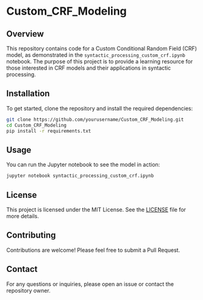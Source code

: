# Custom_CRF_Modeling

## Overview

This repository contains code for a Custom Conditional Random Field (CRF) model, as demonstrated in the `syntactic_processing_custom_crf.ipynb` notebook. The purpose of this project is to provide a learning resource for those interested in CRF models and their applications in syntactic processing.

## Installation

To get started, clone the repository and install the required dependencies:

```bash
git clone https://github.com/yourusername/Custom_CRF_Modeling.git
cd Custom_CRF_Modeling
pip install -r requirements.txt
```

## Usage

You can run the Jupyter notebook to see the model in action:

```bash
jupyter notebook syntactic_processing_custom_crf.ipynb
```

## License

This project is licensed under the MIT License. See the [LICENSE](LICENSE) file for more details.

## Contributing

Contributions are welcome! Please feel free to submit a Pull Request.

## Contact

For any questions or inquiries, please open an issue or contact the repository owner.


